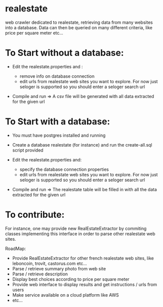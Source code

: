 # realestate
web crawler dedicated to realestate, retrieving data from many websites into a database. Data can then be queried on many different criteria, like price per square meter etc...

# To Start without a database:
* Edit the realestate.properties and :
    * remove info on database connection
    * edit urls from realestate web sites you want to explore. For now just seloger is supported so you should enter a seloger search url
    
* Compile and run => A csv file will be generated with all data extracted for the given url

# To Start with a database:
* You must have postgres installed and running
* Create a database realestate (for instance) and run the create-all.sql script provided
* Edit the realestate.properties and:
    * specify the database connection properties
    * edit urls from realestate web sites you want to explore. For now just seloger is supported so you should enter a seloger search url
    
* Compile and run => The realestate table will be filled in with all the data extracted for the given url

# To contribute:
For instance, one may provide new RealEstateExtractor by commiting classes implementing this interface in order to parse other realestate web sites.

RoadMap:
* Provide RealEstateExtractor for other french realestate web sites, like leboncoin, trovit, castorus.com etc...
* Parse / retrieve summary photo from web site
* Parse / retrieve description
* Display best choices according to price per square meter
* Provide web interface to display results and get instructions / urls from users
* Make service available on a cloud platform like AWS
* etc...

